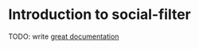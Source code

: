 # Introduction to social-filter

TODO: write [great documentation](http://jacobian.org/writing/great-documentation/what-to-write/)
